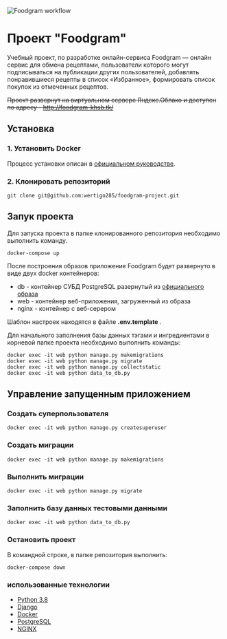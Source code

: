 
![Foodgram workflow](https://github.com/wertigo285/foodgram-project/workflows/Foodgram/badge.svg)
# Проект "Foodgram"


Учебный проект, по разработке онлайн-сервиса Foodgram — онлайн сервис для обмена рецептами, пользователи которого могут подписываться на публикации других пользователей, добавлять понравившиеся рецепты в список «Избранное», формировать список покупок из отмеченных рецептов.

~~Проект развернут на виртуальном сервере Яндекс.Облако и доступен по адресу - http://foodgram-khsb.tk/~~



## Установка

### 1. Установить Docker

Процесс установки описан в [официальном руководстве](https://docs.docker.com/engine/install/).

### 2. Клонировать репозиторий

```
git clone git@github.com:wertigo285/foodgram-project.git
```


## Запук проекта

Для запуска проекта в папке клонированного репозитория необходимо выполнить команду.

```
docker-compose up
```

После построения образов приложение Foodgram будет развернуто в виде двух docker контейнеров:
* db  - контейнер СУБД PostgreSQL разернутый из [официального образа](https://hub.docker.com/_/postgres)
* web - контейнер веб-приложения, загруженный из образа
* nginx - контейнер с веб-серером

Шаблон настроек находятся в файле **.env.template** . 

Для начального заполнения базы данных тэгами и ингредиентами в корневой папке проекта необходимо выполнить команды:
```
docker exec -it web python manage.py makemigrations
docker exec -it web python manage.py migrate
docker exec -it web python manage.py collectstatic
docker exec -it web python data_to_db.py
```


## Управление запущенным приложением

### Создать суперпользователя
```
docker exec -it web python manage.py createsuperuser
```

### Создать миграции
```
docker exec -it web python manage.py makemigrations
```

### Выполнить миграции
```
docker exec -it web python manage.py migrate
```

### Заполнить базу данных тестовыми данными
```
docker exec -it web python data_to_db.py
```

### Остановить проект
В командной строке, в папке репозитория выполнить:
```
docker-compose down
```
### использованные технологии

* [Python 3.8](https://www.python.org/)
* [Django](https://www.djangoproject.com/)
* [Docker](https://www.docker.com/)
* [PostgreSQL](https://www.postgresql.org/)
* [NGINX](https://nginx.org/)

